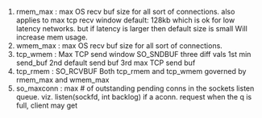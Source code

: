 1. rmem_max : max OS recv buf size for all sort of connections.
also applies to max tcp recv window 
default: 128kb which is ok for low latency networks.
but if latency is larger then default size is small
Will increase mem usage.
2. wmem_max : max OS recv buf size for all sort of connections. 
3. tcp_wmem : Max TCP send window SO_SNDBUF
three diff vals
1st min send_buf
2nd default send buf
3rd max TCP send buf
4. tcp_rmem :  SO_RCVBUF
Both tcp_rmem and tcp_wmem governed by rmem_max and wmem_max
5. so_maxconn : max # of outstanding pending conns in the sockets listen queue. viz. listen(sockfd, int backlog)
if a aconn. request when the q is full, client may get 

